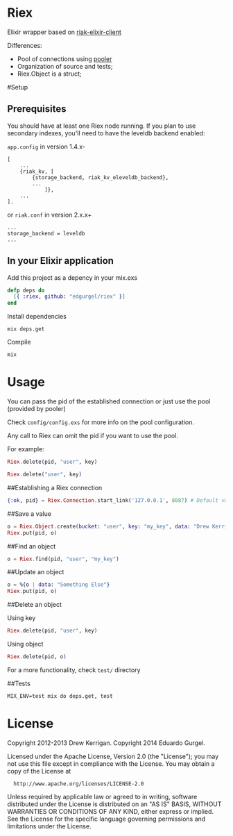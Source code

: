 # Riex

Elixir wrapper based on [riak-elixir-client](https://github.com/drewkerrigan/riak-elixir-client)

Differences:

* Pool of connections using [pooler](http://github.com/seth/pooler)
* Organization of source and tests;
* Riex.Object is a struct;

#Setup

## Prerequisites

You should have at least one Riex node running. If you plan to use secondary indexes, you'll need to have the leveldb backend enabled:

`app.config` in version 1.4.x-

```
[
    ...
    {riak_kv, [
        {storage_backend, riak_kv_eleveldb_backend},
        ...
            ]},
    ...
].
```

or `riak.conf` in version 2.x.x+

```
...
storage_backend = leveldb
...
```

## In your Elixir application

Add this project as a depency in your mix.exs

```elixir
defp deps do
  [{ :riex, github: "edgurgel/riex" }]
end
```

Install dependencies

```
mix deps.get
```

Compile

```
mix
```

# Usage

You can pass the pid of the established connection or just use the pool (provided by pooler)

Check `config/config.exs` for more info on the pool configuration.

Any call to Riex can omit the pid if you want to use the pool.

For example:

```elixir
Riex.delete(pid, "user", key)

Riex.delete("user", key)
```

##Establishing a Riex connection

```elixir
{:ok, pid} = Riex.Connection.start_link('127.0.0.1', 8087) # Default values
```

##Save a value

```elixir
o = Riex.Object.create(bucket: "user", key: "my_key", data: "Drew Kerrigan")
Riex.put(pid, o)
```

##Find an object

```elixir
o = Riex.find(pid, "user", "my_key")
```

##Update an object

```elixir
o = %{o | data: "Something Else"}
Riex.put(pid, o)
```

##Delete an object

Using key

```elixir
Riex.delete(pid, "user", key)
```

Using object

```elixir
Riex.delete(pid, o)
```

For a more functionality, check `test/` directory

##Tests

```
MIX_ENV=test mix do deps.get, test
```

# License

Copyright 2012-2013 Drew Kerrigan.
Copyright 2014 Eduardo Gurgel.

  Licensed under the Apache License, Version 2.0 (the "License");
  you may not use this file except in compliance with the License.
  You may obtain a copy of the License at

      http://www.apache.org/licenses/LICENSE-2.0

  Unless required by applicable law or agreed to in writing, software
  distributed under the License is distributed on an "AS IS" BASIS,
  WITHOUT WARRANTIES OR CONDITIONS OF ANY KIND, either express or implied.
  See the License for the specific language governing permissions and
  limitations under the License.

